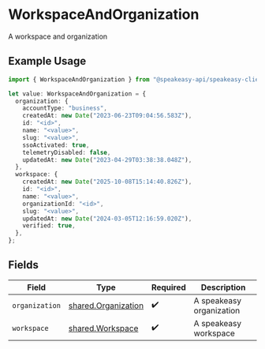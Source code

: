 # WorkspaceAndOrganization

A workspace and organization

## Example Usage

```typescript
import { WorkspaceAndOrganization } from "@speakeasy-api/speakeasy-client-sdk-typescript/sdk/models/shared";

let value: WorkspaceAndOrganization = {
  organization: {
    accountType: "business",
    createdAt: new Date("2023-06-23T09:04:56.583Z"),
    id: "<id>",
    name: "<value>",
    slug: "<value>",
    ssoActivated: true,
    telemetryDisabled: false,
    updatedAt: new Date("2023-04-29T03:38:38.048Z"),
  },
  workspace: {
    createdAt: new Date("2025-10-08T15:14:40.826Z"),
    id: "<id>",
    name: "<value>",
    organizationId: "<id>",
    slug: "<value>",
    updatedAt: new Date("2024-03-05T12:16:59.020Z"),
    verified: true,
  },
};
```

## Fields

| Field                                                             | Type                                                              | Required                                                          | Description                                                       |
| ----------------------------------------------------------------- | ----------------------------------------------------------------- | ----------------------------------------------------------------- | ----------------------------------------------------------------- |
| `organization`                                                    | [shared.Organization](../../../sdk/models/shared/organization.md) | :heavy_check_mark:                                                | A speakeasy organization                                          |
| `workspace`                                                       | [shared.Workspace](../../../sdk/models/shared/workspace.md)       | :heavy_check_mark:                                                | A speakeasy workspace                                             |